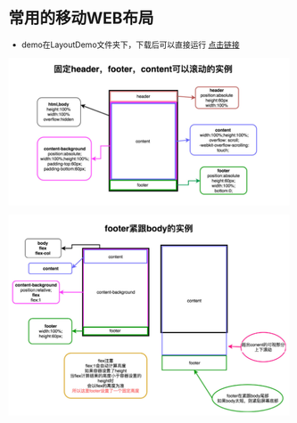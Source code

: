 # 常用的移动WEB布局

* demo在LayoutDemo文件夹下，下载后可以直接运行 [点击链接](LayoutDemo)

![](LayoutDemo/image/layout1.jpg) 

![](LayoutDemo/image/layout2.jpg) 


